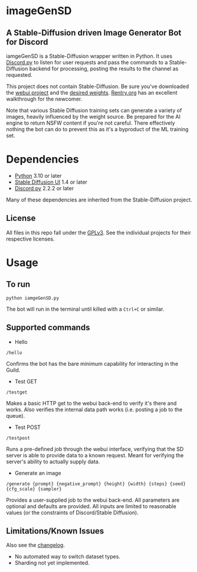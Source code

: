 # imageGenSD
## A Stable-Diffusion driven Image Generator Bot for Discord

iamgeGenSD is a Stable-Diffusion wrapper written in Python.  It uses [Discord.py](https://discordpy.readthedocs.io/en/stable/index.html)
to listen for user requests and pass the commands to a Stable-Diffusion backend
for processing, posting the results to the channel as requested.

This project does not contain Stable-Diffusion.  Be sure you've downloaded the
[webui project](https://github.com/AUTOMATIC1111/stable-diffusion-webui) and the [desired weights](https://huggingface.co/models).  [Rentry.org](https://rentry.org/voldy) has an excellent
walkthrough for the newcomer.

Note that various Stable Diffusion training sets can generate a variety of
images, heavily influenced by the weight source.  Be prepared for the AI engine
to return NSFW content if you're not careful.  There effectively nothing the
bot can do to prevent this as it's a byproduct of the ML training set.  

# Dependencies
- [Python](https://www.python.org/) 3.10 or later
- [Stable Diffusion UI](https://github.com/AUTOMATIC1111/stable-diffusion-webui) 1.4 or later
- [Discord.py](https://discordpy.readthedocs.io/en/stable/index.html) 2.2.2 or later

Many of these dependencies are inherited from the Stable-Diffusion project.

## License
All files in this repo fall under the [GPLv3](LICENSE).  See the individual
projects for their respective licenses.

# Usage

## To run
`python iamgeGenSD.py`

The bot will run in the terminal until killed with a `Ctrl+C` or similar.

## Supported commands
- Hello

`/hello`

Confirms the bot has the bare minimum capability for interacting in the Guild.

- Test GET

`/testget`

Makes a basic HTTP get to the webui back-end to verify it's there and works.
Also verifies the internal data path works (i.e. posting a job to the queue).

- Test POST

`/testpost`

Runs a pre-defined job through the webui interface, verifying that the SD
server is able to provide data to a known request.  Meant for verifying the
server's ability to actually supply data.

- Generate an image

`/generate {prompt} {negative_prompt} {height} {width} {steps} {seed} {cfg_scale} {sampler}`

Provides a user-supplied job to the webui back-end.  All parameters
are optional and defaults are provided.  All inputs are limited to reasonable
values (or the constraints of Discord/Stable Diffusion).

## Limitations/Known Issues
Also see the [changelog](ROADMAP.md).

- No automated way to switch dataset types.
- Sharding not yet implemented.
